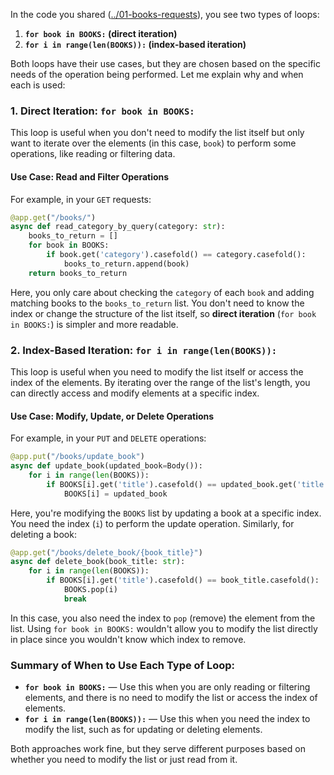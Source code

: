 In the code you shared ([../01-books-requests](/01-books-requests/)), you see two types of loops:

1. **`for book in BOOKS:` (direct iteration)** 
2. **`for i in range(len(BOOKS)):` (index-based iteration)**

Both loops have their use cases, but they are chosen based on the specific needs of the operation being performed. Let me explain why and when each is used:

### 1. **Direct Iteration: `for book in BOOKS:`**

This loop is useful when you don't need to modify the list itself but only want to iterate over the elements (in this case, `book`) to perform some operations, like reading or filtering data.

#### Use Case: Read and Filter Operations
For example, in your `GET` requests:

```python
@app.get("/books/")
async def read_category_by_query(category: str):
    books_to_return = []
    for book in BOOKS:
        if book.get('category').casefold() == category.casefold():
            books_to_return.append(book)
    return books_to_return
```

Here, you only care about checking the `category` of each `book` and adding matching books to the `books_to_return` list. You don't need to know the index or change the structure of the list itself, so **direct iteration** (`for book in BOOKS:`) is simpler and more readable.

### 2. **Index-Based Iteration: `for i in range(len(BOOKS)):`**

This loop is useful when you need to modify the list itself or access the index of the elements. By iterating over the range of the list's length, you can directly access and modify elements at a specific index.

#### Use Case: Modify, Update, or Delete Operations
For example, in your `PUT` and `DELETE` operations:

```python
@app.put("/books/update_book")
async def update_book(updated_book=Body()):
    for i in range(len(BOOKS)):
        if BOOKS[i].get('title').casefold() == updated_book.get('title').casefold():
            BOOKS[i] = updated_book
```

Here, you're modifying the `BOOKS` list by updating a book at a specific index. You need the index (`i`) to perform the update operation. Similarly, for deleting a book:

```python
@app.get("/books/delete_book/{book_title}")
async def delete_book(book_title: str):
    for i in range(len(BOOKS)):
        if BOOKS[i].get('title').casefold() == book_title.casefold():
            BOOKS.pop(i)
            break
```

In this case, you also need the index to `pop` (remove) the element from the list. Using `for book in BOOKS:` wouldn't allow you to modify the list directly in place since you wouldn't know which index to remove.

### Summary of When to Use Each Type of Loop:

- **`for book in BOOKS:`** — Use this when you are only reading or filtering elements, and there is no need to modify the list or access the index of elements.
- **`for i in range(len(BOOKS)):`** — Use this when you need the index to modify the list, such as for updating or deleting elements.

Both approaches work fine, but they serve different purposes based on whether you need to modify the list or just read from it.

